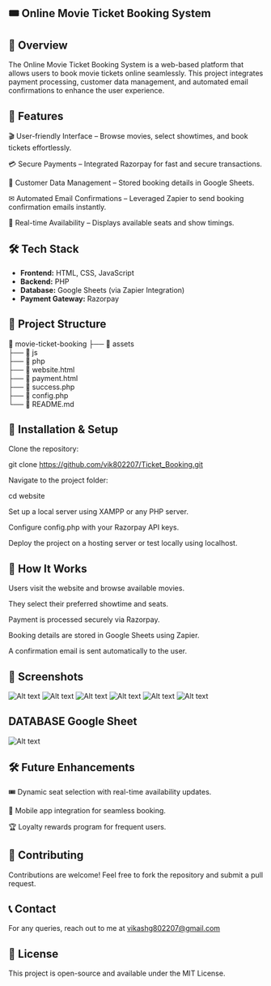 ## 🎟️ Online Movie Ticket Booking System

## 📌 Overview

The Online Movie Ticket Booking System is a web-based platform that allows users to book movie tickets online seamlessly. This project integrates payment processing, customer data management, and automated email confirmations to enhance the user experience.

## 🚀 Features

🎬 User-friendly Interface – Browse movies, select showtimes, and book tickets effortlessly.

💳 Secure Payments – Integrated Razorpay for fast and secure transactions.

📝 Customer Data Management – Stored booking details in Google Sheets.

✉ Automated Email Confirmations – Leveraged Zapier to send booking confirmation emails instantly.

📅 Real-time Availability – Displays available seats and show timings.

## 🛠️ Tech Stack

- **Frontend:** HTML, CSS, JavaScript  
- **Backend:** PHP  
- **Database:** Google Sheets (via Zapier Integration)  
- **Payment Gateway:** Razorpay  


## 📂 Project Structure

📂 movie-ticket-booking
├── 📁 assets          
├── 📁 js               
├── 📁 php             
├── 📜 website.html       
├── 📜 payment.html    
├── 📜 success.php      
├── 📜 config.php   
└── 📜 README.md     

## 📌 Installation & Setup

Clone the repository:

git clone https://github.com/vik802207/Ticket_Booking.git

Navigate to the project folder:

cd website

Set up a local server using XAMPP or any PHP server.

Configure config.php with your Razorpay API keys.

Deploy the project on a hosting server or test locally using localhost.

## 🔧 How It Works

Users visit the website and browse available movies.

They select their preferred showtime and seats.

Payment is processed securely via Razorpay.

Booking details are stored in Google Sheets using Zapier.

A confirmation email is sent automatically to the user.

## 📸 Screenshots
![Alt text](https://github.com/vik802207/Ticket_Booking/blob/main/image/Screenshot%20(324).png?raw=true)
![Alt text](https://github.com/vik802207/Ticket_Booking/blob/main/image/Screenshot%20(325).png?raw=true)
![Alt text](https://github.com/vik802207/Ticket_Booking/blob/main/image/Screenshot%20(326).png?raw=true)
![Alt text](https://github.com/vik802207/Ticket_Booking/blob/main/image/Screenshot%20(328).png?raw=true)
![Alt text](https://github.com/vik802207/Ticket_Booking/blob/main/image/Screenshot%20(331).png?raw=true)
![Alt text](https://github.com/vik802207/Ticket_Booking/blob/main/image/Screenshot%20(332).png?raw=true)

## DATABASE Google Sheet

![Alt text](https://github.com/vik802207/Ticket_Booking/blob/main/image/Screenshot%20(333).png?raw=true)

## 🛠️ Future Enhancements

🎟 Dynamic seat selection with real-time availability updates.

📲 Mobile app integration for seamless booking.

🏆 Loyalty rewards program for frequent users.

## 🤝 Contributing

Contributions are welcome! Feel free to fork the repository and submit a pull request.

## 📞 Contact

For any queries, reach out to me at vikashg802207@gmail.com
## 📜 License

This project is open-source and available under the MIT License.

